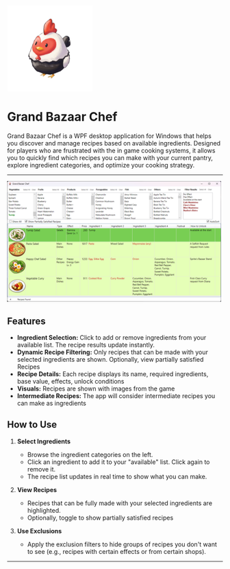 <img src="gbchef/Resources/Logo.png" width="200">

# Grand Bazaar Chef

Grand Bazaar Chef is a WPF desktop application for Windows that helps you discover and manage recipes based on available ingredients. Designed for players who are frustrated with the in game cooking systems, it allows you to quickly find which recipes you can make with your current pantry, explore ingredient categories, and optimize your cooking strategy.

---
<img src="gbchef/Resources/ss1.png" width="500">

## Features

- **Ingredient Selection:** Click to add or remove ingredients from your available list. The recipe results update instantly.
- **Dynamic Recipe Filtering:** Only recipes that can be made with your selected ingredients are shown. Optionally, view partially satisfied Recipes
- **Recipe Details:** Each recipe displays its name, required ingredients, base value, effects, unlock conditions
- **Visuals:** Recipes are shown with images from the game
- **Intermediate Recipes:** The app will consider intermediate recipes you can make as ingredients

## How to Use

1. **Select Ingredients**
   - Browse the ingredient categories on the left.
   - Click an ingredient to add it to your "available" list. Click again to remove it.
   - The recipe list updates in real time to show what you can make.

1. **View Recipes**
   - Recipes that can be fully made with your selected ingredients are highlighted.
   - Optionally, toggle to show partially satisfied recipes
     
1. **Use Exclusions**
   - Apply the exclusion filters to hide groups of recipes you don't want to see (e.g., recipes with certain effects or from certain shops).
     
---
